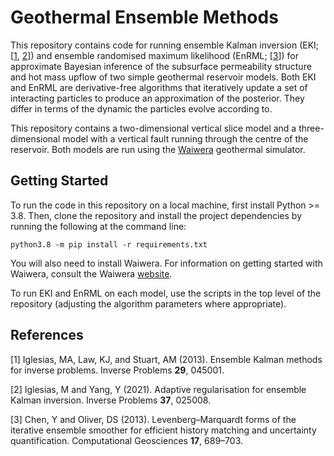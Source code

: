 # Geothermal Ensemble Methods

This repository contains code for running ensemble Kalman inversion (EKI; [[1](#1), [2](#2)]) and ensemble randomised maximum likelihood (EnRML; [[3](#3)]) for approximate Bayesian inference of the subsurface permeability structure and hot mass upflow of two simple geothermal reservoir models.
Both EKI and EnRML are derivative-free algorithms that iteratively update a set of interacting particles to produce an approximation of the posterior. 
They differ in terms of the dynamic the particles evolve according to.

This repository contains a two-dimensional vertical slice model and a three-dimensional model with a vertical fault running through the centre of the reservoir. Both models are run using the [Waiwera](https://waiwera.github.io/) geothermal simulator.

## Getting Started

To run the code in this repository on a local machine, first install Python >= 3.8. Then, clone the repository and install the project dependencies by running the following at the command line:

```
python3.8 -m pip install -r requirements.txt
```

You will also need to install Waiwera. For information on getting started with Waiwera, consult the Waiwera [website](https://waiwera.github.io/install/).

To run EKI and EnRML on each model, use the scripts in the top level of the repository (adjusting the algorithm parameters where appropriate).

## References

[<a id="1">1</a>]
Iglesias, MA, Law, KJ, and Stuart, AM (2013).
Ensemble Kalman methods for inverse problems.
Inverse Problems **29**, 045001.

[<a id="2">2</a>]
Iglesias, M and Yang, Y (2021). 
Adaptive regularisation for ensemble Kalman inversion.
Inverse Problems **37**, 025008.

[<a id="3">3</a>]
Chen, Y and Oliver, DS (2013). 
Levenberg–Marquardt forms of the iterative ensemble smoother for efficient history matching and uncertainty quantification.
Computational Geosciences **17**, 689–703.